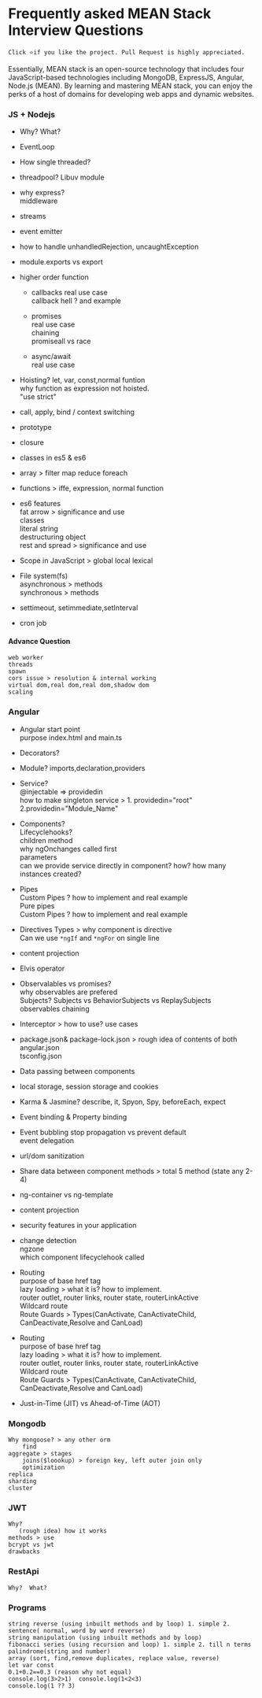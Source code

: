 # Frequently asked MEAN Stack Interview Questions

  ` Click ⭐if you like the project. Pull Request is highly appreciated. `

  Essentially, MEAN stack is an open-source technology that includes four JavaScript-based technologies including MongoDB, ExpressJS, Angular, Node.js (MEAN). By learning and mastering MEAN stack, you can enjoy the perks of a host of domains for developing web apps and dynamic websites.

### JS + Nodejs
   - Why? What?
	
   - EventLoop
	
   - How single threaded? 
   
   - threadpool? Libuv module

   - why express?  
	middleware  
					
   - streams
   
   - event emitter
	
   - how to handle unhandledRejection, uncaughtException
   
   - module.exports vs export

   - higher order function
	 - callbacks
		real use case   
		callback hell ? and example   
					
	 - promises  
		real use case  
		chaining  
		promiseall vs race  
			
	 - async/await  
	 	real use case   

  - Hoisting? let, var, const,normal funtion  
	why function as expression not hoisted.  
	"use strict"  
		
  - call, apply, bind  / context switching
  - prototype
  - closure
  - classes in es5 & es6

  - array > filter map reduce foreach  
	
  - functions > iffe, expression, normal function  

 - es6 features  
 	fat arrow > significance and use  
	classes  
	literal string  
	destructuring object  
	rest and spread > significance and use  

  - Scope in JavaScript > global local lexical	
		
 - File system(fs)  
	asynchronous > methods  
	synchronous > methods  
	
  - settimeout, setimmediate,setInterval 
	
  - cron job
					
#### Advance Question 
	web worker
	threads
	spawn
	cors issue > resolution & internal working
	virtual dom,real dom,real dom,shadow dom  
	scaling
	
### Angular
 - Angular start point  
	purpose index.html and main.ts
	
  - Decorators?  
  
  - Module? imports,declaration,providers
	
  - Service?  
	@injectable => providedin  
	how to make singleton service > 1. providedin="root" 2.providedin="Module_Name"  
			
  - Components?  
	Lifecyclehooks?  
		children method  
		why ngOnchanges called first  			
		parameters  
		can we provide service directly in component? how? how many instances created?  
		
  - Pipes  
	Custom Pipes ? how to implement and real example  
	Pure pipes  
	Custom Pipes ? how to implement and real example  
		
 - Directives 
	Types > why component is directive  
	Can we use `*ngIf` and `*ngFor` on single line
	
 - content projection
 
 - Elvis operator	
		
 - Observalables vs promises?  
		why observables are prefered  
		Subjects? Subjects vs BehaviorSubjects vs ReplaySubjects  	
		observables chaining  
			
  - Interceptor > how to use? use cases
	
  - package.json& package-lock.json	> rough idea of contents of both  
 	angular.json  
    	tsconfig.json  
	
  - Data passing between components

  - local storage, session storage and cookies

  - Karma & Jasmine? describe, it, Spyon, Spy, beforeEach, expect

  - Event binding & Property binding
	
  - Event bubbling
	stop propagation vs prevent default  
	event delegation  
		
  - url/dom sanitization

  - Share data between component methods > total 5 method (state any 2-4)
	
  - ng-container vs ng-template
	
  - content projection
	
  - security features in your application
	
  - change detection  
	ngzone  
	which component lifecyclehook called

  - Routing  
	purpose of base href tag  
	lazy loading > what it is? how to implement.  
	router outlet, router links, router state, routerLinkActive  
	Wildcard route  
	Route Guards > Types(CanActivate, CanActivateChild, CanDeactivate,Resolve and CanLoad)

  - Routing  
	purpose of base href tag  
	lazy loading > what it is? how to implement.  
	router outlet, router links, router state, routerLinkActive  
	Wildcard route  
	Route Guards > Types(CanActivate, CanActivateChild, CanDeactivate,Resolve and CanLoad)
	
  - Just-in-Time (JIT) vs Ahead-of-Time (AOT)

### Mongodb
	Why mongoose? > any other orm  
  		find  
  	aggregate > stages  
    	joins($loookup) > foreign key, left outer join only  
    	optimization  
  	replica  
  	sharding  
  	cluster  
	
### JWT 
	Why?  
   	   (rough idea) how it works  
	methods > use  
  	bcrypt vs jwt  
	drawbacks
	
### RestApi
	Why?  What?  

### Programs
	string reverse (using inbuilt methods and by loop) 1. simple 2. sentence( normal, word by word reverse) 
	string manipulation (using inbuilt methods and by loop) 
	fibonacci series (using recursion and loop) 1. simple 2. till n terms 
	palindrome(string and number) 
	array (sort, find,remove duplicates, replace value, reverse) 
	let var const 
	0.1+0.2==0.3 (reason why not equal) 
	console.log(3>2>1)	console.log(1<2<3) 
	console.log(1 ?? 3) 

